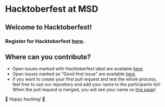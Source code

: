# Hacktoberfest at MSD

## Welcome to Hacktoberfest!

### Register for Hacktoberfest [here](https://hacktoberfest.digitalocean.com/).

## Where can you contribute?
* Open issues marked with Hacktoberfest label are available [here](https://github.com/search?l=&o=desc&q=label%3Ahacktoberfest+state%3Aopen&s=updated&type=Issues).
* Open issues marked as "Good first issue" are available [here](https://github.com/search?o=desc&q=label%3A%22good+first+issue%22+state%3Aopen&s=created&type=Issues).
* If you want to create your first pull request and test the whole process, feel free to use our repository and add your name to the participants list! When the pull request is merged, you will see your name on [this page](https://msd-code-academy.github.io/hacktoberfest-2019-msd/)!

🎉 Happy hacking! 🎉
